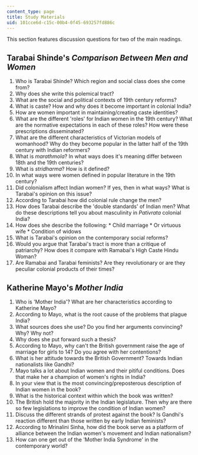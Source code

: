 ```yaml
---
content_type: page
title: Study Materials
uid: 101cce6d-c15c-00b4-0f45-693257fd886c
---
```


This section features discussion questions for two of the main readings.

Tarabai Shinde's _Comparison Between Men and Women_
---------------------------------------------------

1.  Who is Tarabai Shinde? Which region and social class does she come from?
2.  Why does she write this polemical tract?
3.  What are the social and political contexts of 19th century reforms?
4.  What is caste? How and why does it become important in colonial India?
5.  How are women important in maintaining/creating caste identities?
6.  What are the different 'roles' for Indian women in the 19th century? What are the normative expectations in each of these roles? How were these prescriptions disseminated?
7.  What are the different characteristics of Victorian models of womanhood? Why do they become popular in the latter half of the 19th century with Indian reformers?
8.  What is _marathmola_? In what ways does it's meaning differ between 18th and the 19th centuries?
9.  What is _stridharma_? How is it defined?
10.  In what ways were women defined in popular literature in the 19th century?
11.  Did colonialism affect Indian women? If yes, then in what ways? What is Tarabai's opinion on this issue?
12.  According to Tarabai how did colonial rule change the men?
13.  How does Tarabai describe the 'double standards' of Indian men? What do these descriptions tell you about masculinity in _Pativrata_ colonial India?
14.  How does she describe the following:
    *   Child marriage
    *   Or virtuous wife
    *   Condition of widows
15.  What is Tarabai's opinion on the contemporary social reforms?
16.  Would you argue that Tarabai's tract is more than a critique of patriarchy? How does it compare with Ramabai's High Caste Hindu Woman?
17.  Are Ramabai and Tarabai feminists? Are they revolutionary or are they peculiar colonial products of their times?

Katherine Mayo's _Mother India_
-------------------------------

1.  Who is 'Mother India'? What are her characteristics according to Katherine Mayo?
2.  According to Mayo, what is the root cause of the problems that plague India?
3.  What sources does she use? Do you find her arguments convincing? Why? Why not?
4.  Why does she put forward such a thesis?
5.  According to Mayo, why can't the British government raise the age of marriage for girls to 14? Do you agree with her contentions?
6.  What is her attitude towards the British Government? Towards Indian nationalists like Gandhi?
7.  Mayo talks a lot about Indian women and their pitiful conditions. Does that make her a champion of women's rights in India?
8.  In your view that is the most convincing/preposterous description of Indian women in the book?
9.  What is the historical context within which the book was written?
10.  The British hold the majority in the Indian legislature. Then why are there so few legislations to improve the condition of Indian women?
11.  Discuss the different strands of protest against the book? Is Gandhi's reaction different than those written by early Indian feminists?
12.  According to Mrinalini Sinha, how did the book serve as a platform of alliance between the Indian women's movement and Indian nationalism?
13.  How can one get out of the 'Mother India Syndrome' in the contemporary world?